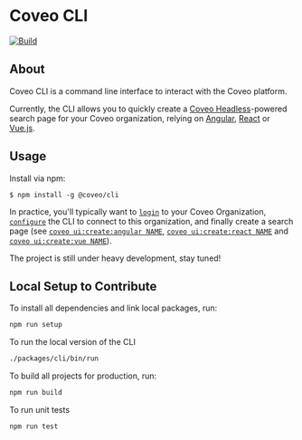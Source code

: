 # Coveo CLI

[![Build](https://github.com/coveo/cli/actions/workflows/build.yml/badge.svg)](https://github.com/coveo/cli/actions/workflows/build.yml)

## About

Coveo CLI is a command line interface to interact with the Coveo platform.

Currently, the CLI allows you to quickly create a [Coveo Headless](https://docs.coveo.com/headless)-powered search page for your Coveo organization, relying on [Angular](https://angular.io), [React](https://reactjs.org/) or [Vue.js](https://vuejs.org/).

## Usage

Install via npm:

```sh-session
$ npm install -g @coveo/cli
```

In practice, you'll typically want to [`login`](#coveo-authlogin) to your Coveo Organization, [`configure`](#coveo-configset) the CLI to connect to this organization, and finally create a search page (see [`coveo ui:create:angular NAME`](#coveo-uicreateangular-name), [`coveo ui:create:react NAME`](#coveo-uicreatereact-name) and [`coveo ui:create:vue NAME`](#coveo-uicreatevue-name)).

The project is still under heavy development, stay tuned!

## Local Setup to Contribute

To install all dependencies and link local packages, run:

```sh
npm run setup
```

To run the local version of the CLI

```sh
./packages/cli/bin/run
```

To build all projects for production, run:

```sh
npm run build
```

To run unit tests

```sh
npm run test
```
